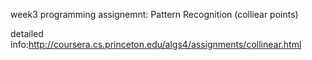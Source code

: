 week3 programming assignemnt: Pattern Recognition (colliear points)

detailed info:http://coursera.cs.princeton.edu/algs4/assignments/collinear.html
